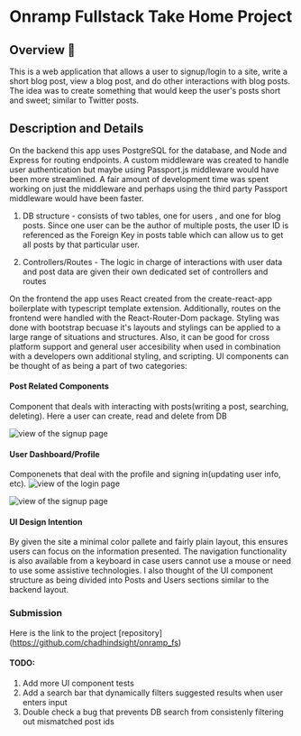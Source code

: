 # Onramp Fullstack Take Home Project

## Overview 🤖

This is a web application that allows a user to signup/login to a site, write a short blog post, view a blog post, and do other interactions with blog posts. The idea was to create something that would keep the user's posts short and sweet; similar to Twitter posts.

## Description and Details

On the backend this app uses PostgreSQL for the database, and Node and Express for routing endpoints.
A custom middleware was created to handle user authentication but maybe using Passport.js middleware would have been more streamlined. A fair amount of development time was spent working on just the middleware and perhaps using the third party Passport middleware would have been faster.

1. DB structure - consists of two tables, one for users , and one for blog posts. Since one user can be the author of multiple posts, the user ID is referenced as the Foreign Key in posts table which can allow us to get all posts by that particular user.

2. Controllers/Routes - The logic in charge of interactions with user data and post data are given their own dedicated set of controllers and routes

On the frontend the app uses React created from the create-react-app boilerplate with typescript template extension. Additionally, routes on the frontend were handled with the React-Router-Dom package. Styling was done with bootstrap becuase it's layouts and stylings can be applied to a large range of situations and structures. Also, it can be good for cross platform support and general user accesibility when used in combination with a developers own additional styling, and scripting. UI components can be thought of as being a part of two categories:

#### Post Related Components

Component that deals with interacting with posts(writing a post, searching, deleting). Here a user can create, read and delete from DB

![view of the signup page](https://github.com/chadhindsight/onramp_fs/tree/main/photos/onramp_pic.png)

#### User Dashboard/Profile

Componenets that deal with the profile and signing in(updating user info, etc).
![view of the login page](https://github.com/chadhindsight/onramp_fs/tree/main/photos/onramp_pic2.png)

![view of the signup page](https://github.com/chadhindsight/onramp_fs/tree/main/photos/onramp_pic3.png)

#### UI Design Intention

By given the site a minimal color pallete and fairly plain layout, this ensures users can focus on the information presented. The navigation functionality is also available from a keyboard in case users cannot use a mouse or need to use some assistive technologies. I also thought of the UI component structure as being divided into Posts and Users sections similar to the backend layout.

### Submission

Here is the link to the project [repository] (https://github.com/chadhindsight/onramp_fs)

#### TODO:

1. Add more UI component tests
2. Add a search bar that dynamically filters suggested results when user enters input
3. Double check a bug that prevents DB search from consistenly filtering out mismatched post ids
